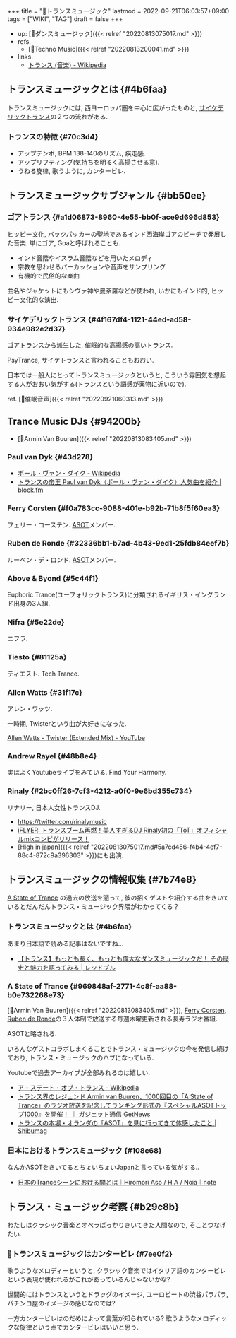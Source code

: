 +++
title = "📝トランスミュージック"
lastmod = 2022-09-21T06:03:57+09:00
tags = ["WIKI", "TAG"]
draft = false
+++

-   up: [📝ダンスミュージック]({{< relref "20220813075017.md" >}})
-   refs.
    -   [📝Techno Music]({{< relref "20220813200041.md" >}})
-   links.
    -   [トランス (音楽) - Wikipedia](https://ja.wikipedia.org/wiki/%E3%83%88%E3%83%A9%E3%83%B3%E3%82%B9_(%E9%9F%B3%E6%A5%BD))


## トランスミュージックとは {#4b6faa}

トランスミュージックには, 西ヨーロッパ圏を中心に広がったものと, [サイケデリックトランス](#4f167df4-1121-44ed-ad58-934e982e2d37)の２つの流れがある.


### トランスの特徴 {#70c3d4}

-   アップテンポ, BPM 138-140のリズム, 疾走感.
-   アップリフティング(気持ちを明るく高揚させる意).
-   うねる旋律, 歌うように, カンタービレ.


## トランスミュージックサブジャンル {#bb50ee}


### ゴアトランス {#a1d06873-8960-4e55-bb0f-ace9d696d853}

ヒッピー文化, バックパッカーの聖地であるインド西海岸ゴアのビーチで発展した音楽. 単にゴア, Goaと呼ばれることも.

-   インド音階やイスラム音階などを用いたメロディ
-   宗教を思わせるパーカッションや音声をサンプリング
-   有機的で民俗的な楽曲

曲名やジャケットにもシヴァ神や曼荼羅などが使われ, いかにもインド的, ヒッピー文化的な演出.


### サイケデリックトランス {#4f167df4-1121-44ed-ad58-934e982e2d37}

[ゴアトランス](#a1d06873-8960-4e55-bb0f-ace9d696d853)から派生した, 催眠的な高揚感の高いトランス.

PsyTrance, サイケトランスと言われることもおおい.

日本では一般人にとってトランスミュージックというと, こういう雰囲気を想起する人がおおい気がする(トランスという語感が薬物に近いので).

ref. [📝催眠音声]({{< relref "20220921060313.md" >}})


## Trance Music DJs {#94200b}

-   [👨Armin Van Buuren]({{< relref "20220813083405.md" >}})


### Paul van Dyk {#43d278}

-   [ポール・ヴァン・ダイク - Wikipedia](https://ja.wikipedia.org/wiki/%E3%83%9D%E3%83%BC%E3%83%AB%E3%83%BB%E3%83%B4%E3%82%A1%E3%83%B3%E3%83%BB%E3%83%80%E3%82%A4%E3%82%AF)
-   [トランスの帝王 Paul van Dyk（ポール・ヴァン・ダイク）人気曲を紹介 | block.fm](https://block.fm/news/PaulvanDyk001)


### Ferry Corsten {#f0a783cc-9088-401e-b92b-71b8f5f60ea3}

フェリー・コーステン. [ASOT](#969848af-2771-4c8f-aa88-b0e732268e73)メンバー.


### Ruben de Ronde {#32336bb1-b7ad-4b43-9ed1-25fdb84eef7b}

ルーベン・デ・ロンド. [ASOT](#969848af-2771-4c8f-aa88-b0e732268e73)メンバー.


### Above & Byond {#5c44f1}

Euphoric Trance(ユーフォリックトランス)に分類されるイギリス・イングランド出身の3人組.


### Nifra {#5e22de}

ニフラ.


### Tiesto {#81125a}

ティエスト. Tech Trance.


### Allen Watts {#31f17c}

アレン・ワッツ.

一時期, Twisterという曲が大好きになった.

[Allen Watts - Twister (Extended Mix) - YouTube](https://www.youtube.com/watch?v=fKlaSr9MUUo)


### Andrew Rayel {#48b8e4}

実はよくYoutubeライブをみている. Find Your Harmony.


### Rinaly {#2bc0ff26-7cf3-4212-a0f0-9e6bd355c734}

リナリー, 日本人女性トランスDJ.

-   <https://twitter.com/rinalymusic>
-   [iFLYER: トランスブーム再燃！美人すぎるDJ Rinaly初の「ToT」オフィシャルmixコンピがリリース！](https://iflyer.tv/article/2017/10/06/rinaly-tearsoftrance/)
-   [High in japan]({{< relref "20220813075017.md#5a7cd456-f4b4-4ef7-88c4-872c9a396303" >}})にも出演.


## トランスミュージックの情報収集 {#7b74e8}

[A State of Trance](#969848af-2771-4c8f-aa88-b0e732268e73) の過去の放送を遡って, 彼の招くゲストや紹介する曲をきいているとだんだんトランス・ミュージック界隈がわかってくる？


### トランスミュージックとは {#4b6faa}

あまり日本語で読める記事はないですね...

-   [【トランス】もっとも長く、もっとも偉大なダンスミュージックだ！ その歴史と魅力を語ってみる | レッドブル](https://www.redbull.com/jp-ja/the-enduring-appeal-of-trance)


### A State of Trance {#969848af-2771-4c8f-aa88-b0e732268e73}

[👨Armin Van Buuren]({{< relref "20220813083405.md" >}}), [Ferry Corsten](#f0a783cc-9088-401e-b92b-71b8f5f60ea3), [Ruben de Ronde](#32336bb1-b7ad-4b43-9ed1-25fdb84eef7b)の３人体制で放送する毎週木曜更新される長寿ラジオ番組.

ASOTと略される.

いろんなゲストコラボしまくることでトランス・ミュージックの今を発信し続けており, トランス・ミュージックのハブになっている.

Youtubeで過去アーカイブが全部みれるのは嬉しい.

-   [ア・ステート・オブ・トランス - Wikipedia](https://ja.wikipedia.org/wiki/%E3%82%A2%E3%83%BB%E3%82%B9%E3%83%86%E3%83%BC%E3%83%88%E3%83%BB%E3%82%AA%E3%83%96%E3%83%BB%E3%83%88%E3%83%A9%E3%83%B3%E3%82%B9)
-   [トランス界のレジェンド Armin van Buuren、1000回目の「A State of Trance」のラジオ放送を記念してランキング形式の『スペシャルASOTトップ1000』を開催！ ｜ ガジェット通信 GetNews](https://getnews.jp/archives/2891741/gate)
-   [トランスの本場・オランダの「ASOT」を見に行ってきて体感したこと | Shibumag](https://disc-j.net/post-9914/)


### 日本におけるトランスミュージック {#108c68}

なんかASOTをきいてるとちょいちょいJapanと言っている気がする..

-   [日本のTranceシーンにおける闇とは｜Hiromori Aso / H.A / Noia｜note](https://note.com/hiromoriaso/n/nd2310b6484f0)


## トランス・ミュージック考察 {#b29c8b}

わたしはクラシック音楽とオペラばっかりきいてきた人間なので, そことつなげたい.


### 🤔トランスミュージックはカンタービレ {#7ee0f2}

歌うようなメロディーというと, クラシック音楽ではイタリア語のカンタービレという表現が使われるがこれがあっているんじゃないかな?

世間的にはトランスというとドラッグのイメージ, ユーロビートの渋谷パラパラ, パチンコ屋のイメージの感じなのでは?

一方カンタービレはのだめによって言葉が知られている? 歌うようなメロディックな旋律という点でカンタービレはいいと思う.
